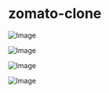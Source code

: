 # zomato-clone
![Image](https://github.com/user-attachments/assets/712d7675-b4e6-428d-8065-45f67f3bfb5d)

![Image](https://github.com/user-attachments/assets/39176af6-5e0f-4c1e-9f4d-c3a841ef623e)

![Image](https://github.com/user-attachments/assets/4e0ee903-8e7e-4b6a-8606-073e38505b16)

![Image](https://github.com/user-attachments/assets/3c46e6db-a0ce-450a-87f4-42130901c54c)

